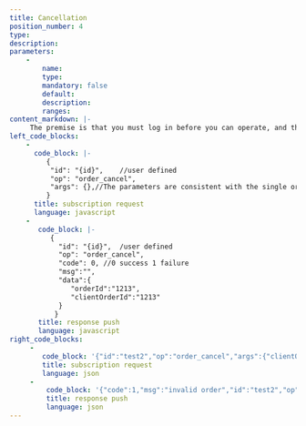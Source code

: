 ```yaml
---
title: Cancellation
position_number: 4
type:
description:
parameters:
    -
        name:
        type:
        mandatory: false
        default:
        description:
        ranges:
content_markdown: |-
     The premise is that you must log in before you can operate, and the response result
left_code_blocks:
    -
      code_block: |-
         {
          "id": "{id}",    //user defined
          "op": "order_cancel",
          "args": {},//The parameters are consistent with the single order interface.
         }
      title: subscription request
      language: javascript
    -
       code_block: |-
          {
            "id": "{id}",  /user defined
            "op": "order_cancel",
            "code": 0, //0 success 1 failure
            "msg":"",
            "data":{
               "orderId":"1213",
               "clientOrderId":"1213"
            }
           }
       title: response push
       language: javascript
right_code_blocks:
     -
        code_block: '{"id":"test2","op":"order_cancel","args":{"clientOrderId":"204788317630342733"}}'
        title: subscription request
        language: json
     -
         code_block: '{"code":1,"msg":"invalid order","id":"test2","op":"order_cancel","data":{"orderId":"","clientOrderId":"204788317630342733"}}'
         title: response push
         language: json
---
```

